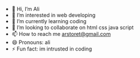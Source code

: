 - 👋 Hi, I’m Ali 
- 👀 I’m interested in web developing
- 🌱 I’m currently learning coding
- 💞️ I’m looking to collaborate on html css java script
- 📫 How to reach me arstoret@gmail.com
- 😄 Pronouns: ali
- ⚡ Fun fact: im intrusted in coding

<!---
arstoret/arstoret is a ✨ special ✨ repository because its `README.md` (this file) appears on your GitHub profile.
You can click the Preview link to take a look at your changes.
--->
